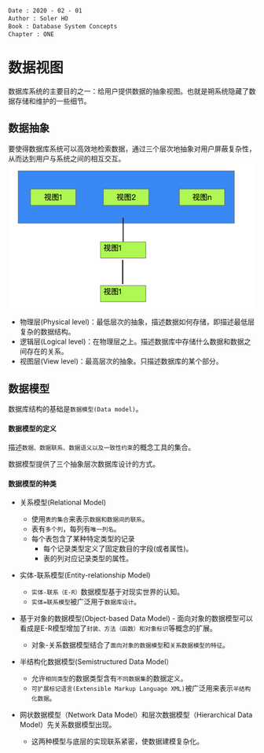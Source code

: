 ```
Date : 2020 - 02 - 01
Author : Soler HO
Book : Database System Concepts
Chapter : ONE
```

# 数据视图

数据库系统的主要目的之一：给用户提供数据的抽象视图。也就是朔系统隐藏了数据存储和维护的一些细节。

## 数据抽象
要使得数据库系统可以高效地检索数据，通过三个层次地抽象对用户屏蔽复杂性，从而达到用户与系统之间的相互交互。
![数据抽象的三个层次](https://github.com/SolerHo/Database-System-Concepts/blob/master/Chapter01/Images/%E6%95%B0%E6%8D%AE%E6%8A%BD%E8%B1%A1%E7%9A%84%E4%B8%89%E4%B8%AA%E5%B1%82%E6%AC%A1.png)

 - 物理层(Physical level)：最低层次的抽象，描述数据如何存储，即描述最低层复杂的数据结构。
 - 逻辑层(Logical level)：在物理层之上。描述数据库中存储什么数据和数据之间存在的关系。
 - 视图层(View level)：最高层次的抽象。只描述数据库的某个部分。
 
## 数据模型
数据库结构的基础是`数据模型(Data model)`。

#### 数据模型的定义
描述`数据、数据联系、数据语义以及一致性约束`的概念工具的集合。

数据模型提供了三个抽象层次数据库设计的方式。

#### 数据模型的种类
 - 关系模型(Relational  Model)
	 - 使用`表的集合`来表示`数据和数据间的联系`。
	 - 表有`多个列`，每列有`唯一列名`。
	 - 每个表包含了某种特定类型的记录
		 - 每个记录类型定义了固定数目的字段(或者属性)。
		 - 表的列对应记录类型的属性。
		 
 -  实体-联系模型(Entity-relationship Model)
	 -  `实体-联系（E-R）`数据模型基于对现实世界的认知。
	 -  `实体=联系模型`被广泛用于`数据库设计`。
	 
 -  基于对象的数据模型(Object-based Data Model)
		 -  面向对象的数据模型可以看成是E-R模型增加了`封装、方法（函数）和对象标识`等概念的扩展。
	 -  对象-关系数据模型结合了`面向对象的数据模型`和`关系数据模型的特征`。
	 
 -  半结构化数据模型(Semistructured Data Model）
	 -  允许`相同类型`的数据类型含有`不同数据集`的数据定义。
	 -  `可扩展标记语言(Extensible Markup Language XML)`被广泛用来表示`半结构化数据`。
 - 网状数据模型（Network Data Model）和层次数据模型（Hierarchical Data Model）先关系数据模型出现。
	 - 这两种模型与底层的实现联系紧密，使数据建模复杂化。
